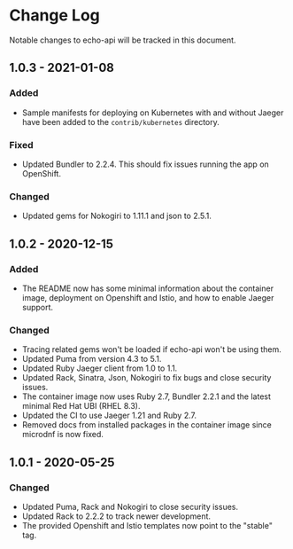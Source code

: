 # Change Log

Notable changes to echo-api will be tracked in this document.

## 1.0.3 - 2021-01-08

### Added

- Sample manifests for deploying on Kubernetes with and without Jaeger have been added to the `contrib/kubernetes` directory.

### Fixed

- Updated Bundler to 2.2.4. This should fix issues running the app on OpenShift.

### Changed

- Updated gems for Nokogiri to 1.11.1 and json to 2.5.1.

## 1.0.2 - 2020-12-15

### Added

- The README now has some minimal information about the container image, deployment
  on Openshift and Istio, and how to enable Jaeger support.

### Changed

- Tracing related gems won't be loaded if echo-api won't be using them.
- Updated Puma from version 4.3 to 5.1.
- Updated Ruby Jaeger client from 1.0 to 1.1.
- Updated Rack, Sinatra, Json, Nokogiri to fix bugs and close security issues.
- The container image now uses Ruby 2.7, Bundler 2.2.1 and the latest minimal Red Hat UBI (RHEL 8.3).
- Updated the CI to use Jaeger 1.21 and Ruby 2.7.
- Removed docs from installed packages in the container image since microdnf is now fixed.

## 1.0.1 - 2020-05-25

### Changed

- Updated Puma, Rack and Nokogiri to close security issues.
- Updated Rack to 2.2.2 to track newer development.
- The provided Openshift and Istio templates now point to the "stable" tag.
